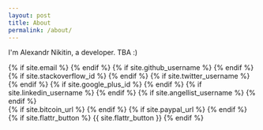 ```yaml
---
layout: post
title: About
permalink: /about/
---
```


I'm Alexandr Nikitin, a developer.  TBA :)

<div class="social-icons">
  <div class="left">
    {% if site.email %}
      <a class="fa fa-envelope" href="mailto:{{ site.email }}"></a>
    {% endif %}
    {% if site.github_username %}
      <a class="fa fa-github" href="https://github.com/{{ site.github_username }}"></a>
    {% endif %}
    {% if site.stackoverflow_id %}
      <a class="fa fa-stack-overflow" href="https://stackoverflow.com/users/{{ site.stackoverflow_id }}"></a>
    {% endif %}
    <a class="fa fa-rss" href="{{ "/feed.xml" | prepend: site.baseurl }}"></a>
    {% if site.twitter_username %}
      <a class="fa fa-twitter" href="https://twitter.com/{{ site.twitter_username }}"></a>
    {% endif %}
    {% if site.google_plus_id %}
      <a class="fa fa-google-plus" href="https://plus.google.com/{{ site.google_plus_id }}/posts"></a>
    {% endif %}
    {% if site.linkedin_username %}
      <a class="fa fa-linkedin" href="https://www.linkedin.com/in/{{ site.linkedin_username }}"></a>
    {% endif %}
    {% if site.angellist_username %}
      <a class="fa fa-angellist" href="https://angel.co/{{ site.angellist_username }}"></a>
    {% endif %}
  </div>
  <div class="right">
    {% if site.bitcoin_url %}
      <a class="fa fa-bitcoin" href="{{ site.bitcoin_url }}"></a>
    {% endif %}
    {% if site.paypal_url %}
      <a class="fa fa-paypal" href="{{ site.paypal_url }}"></a>
    {% endif %}
    {% if site.flattr_button %}
      {{ site.flattr_button }}
    {% endif %}
  </div>
</div>

